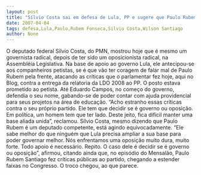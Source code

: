 ```yaml
---
layout: post
title: "Sílvio Costa sai em defesa de Lula, PP e sugere que Paulo Rubem Santiago escolha um lado"
date: 2007-04-04
tags: defesa,Lula,Paulo,Rubem Fonseca,Silvio Costa,Wilson Santiago
author: None
---
```

O deputado federal Sílvio Costa, do PMN, mostrou hoje que é mesmo um governista radical, depois de ter sido um oposicionista radical, na Assembléia Legislativa.
Na base de apoio ao governo Lula, ele antecipou-se aos companheiros petistas, se é que vão ter coragem de falar mal de Paulo Rubem pela frente, atacando as críticas que o parlamentar fez hoje, aqui no Blog, contra a entrega da relatoria da LDO 2008 ao PP.
O posto estava prometido ao petista. Até Eduardo Campos, no começo do governo, defendia o seu nome, gabando-se de poder contar com ajuda providencial para seus projetos na área de educação.
“Acho estranho essas críticas contra o seu próprio partido. Ele tem que decidir se é governo ou oposição. Em política, um homem tem que ter lado. Deste jeito, fica difícil manter uma base aliada unida”, reclamou.
Sílvio Costa, mesmo dizendo que Paulo Rubem é um deputado competente, está agindo equivocadamente.
“Ele sabe melhor do que ninguém que Lula precisa ampliar a sua base para poder governar melhor. Nós enfrentamos uma oposição muito dura, muito forte. Todo apoio é necessário. Repito. O caso dele é decidir se é governo ou oposição”, afirmou, citando ainda que, no episódio do Mensalão, Paulo Rubem Santiago fez críticas públicas ao partido, chegando a estender faixas no Congresso.
O troco chegou, ao que parece. 